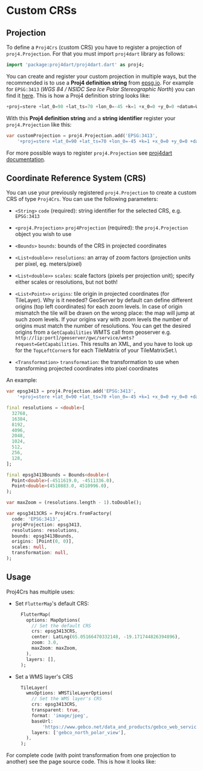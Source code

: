 # Custom CRSs

## Projection

To define a `Proj4Crs` (custom CRS) you have to register a projection of `proj4.Projection`. For that you must import `proj4dart` library as follows:

```dart
import 'package:proj4dart/proj4dart.dart' as proj4;
```

You can create and register your custom projection in multiple ways, but the recommended is to use a **Proj4 definition string** from [epsg.io](https://epsg.io). For example for `EPSG:3413` (_WGS 84 / NSIDC Sea Ice Polar Stereographic North_) you can find it [here](https://epsg.io/3413.proj4). This is how a Proj4 definition string looks like:

```dart
+proj=stere +lat_0=90 +lat_ts=70 +lon_0=-45 +k=1 +x_0=0 +y_0=0 +datum=WGS84 +units=m + no_defs
```

With this **Proj4 definition string** and a **string identifier** register your `proj4.Projection` like this:

```dart
var customProjection = proj4.Projection.add('EPSG:3413',
    '+proj=stere +lat_0=90 +lat_ts=70 +lon_0=-45 +k=1 +x_0=0 +y_0=0 +datum=WGS84 +units=m +no_defs');
```

For more possible ways to register `proj4.Projection` see [proj4dart documentation](https://github.com/maRci002/proj4dart).

## Coordinate Reference System (CRS)

You can use your previously registered `proj4.Projection` to create a custom CRS of type `Proj4Crs`. You can use the following parameters:

* `<String>` `code` (required): string identifier for the selected CRS, e.g. `EPSG:3413`
* `<proj4.Projection>` `proj4Projection` (required): the `proj4.Projection` object you wish to use
* `<Bounds>` `bounds`: bounds of the CRS in projected coordinates
* `<List<double>>` `resolutions`: an array of zoom factors (projection units per pixel, eg. meters/pixel)
* `<List<double>>` `scales`: scale factors (pixels per projection unit); specify either scales or resolutions, but not both!
* `<List<Point>>` `origins`: tile origin in projected coordinates (for TileLayer). Why is it needed? GeoServer by default can define different origins (top left coordinates) for each zoom levels. In case of origin mismatch the tile will be drawn on the wrong place: the map will jump at such zoom levels. If your origins vary with zoom levels the number of origins must match the number of resolutions. You can get the desired origins from a `GetCapabilities` WMTS call from geoserver e.g. `http://[ip:port]/geoserver/gwc/service/wmts?request=GetCapabilities`. This results an XML, and you have to look up for the `TopLeftCorner`s for each TileMatrix of your TileMatrixSet.\

* `<Transformation>` `transformation`: the transformation to use when transforming projected coordinates into pixel coordinates

An example:

```dart
var epsg3413 = proj4.Projection.add('EPSG:3413',
    '+proj=stere +lat_0=90 +lat_ts=70 +lon_0=-45 +k=1 +x_0=0 +y_0=0 +datum=WGS84 +units=m +no_defs');

final resolutions = <double>[
  32768,
  16384,
  8192,
  4096,
  2048,
  1024,
  512,
  256,
  128,
];

final epsg3413Bounds = Bounds<double>(
  Point<double>(-4511619.0, -4511336.0),
  Point<double>(4510883.0, 4510996.0),
);

var maxZoom = (resolutions.length - 1).toDouble();

var epsg3413CRS = Proj4Crs.fromFactory(
  code: 'EPSG:3413',
  proj4Projection: epsg3413,
  resolutions: resolutions,
  bounds: epsg3413Bounds,
  origins: [Point(0, 0)],
  scales: null,
  transformation: null,
);
```

## Usage

Proj4Crs has multiple uses:

*   Set `FlutterMap`'s default CRS:

    ```dart
      FlutterMap(
        options: MapOptions(
          // Set the default CRS
          crs: epsg3413CRS,
          center: LatLng(65.05166470332148, -19.171744826394896),
          zoom: 3.0,
          maxZoom: maxZoom,
        ),
        layers: [],
      );
    ```
*   Set a WMS layer's CRS

    ```dart
      TileLayer(
        wmsOptions: WMSTileLayerOptions(
          // Set the WMS layer's CRS
          crs: epsg3413CRS,
          transparent: true,
          format: 'image/jpeg',
          baseUrl:
              'https://www.gebco.net/data_and_products/gebco_web_services/north_polar_view_wms/mapserv?',
          layers: ['gebco_north_polar_view'],
        ),
      );
    ```

For complete code (with point transformation from one projection to another) see the page source code. This is how it looks like:
